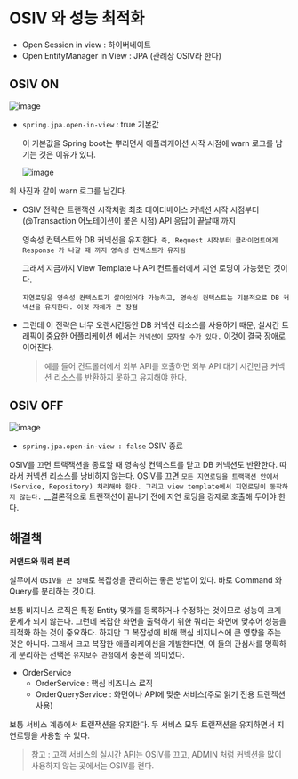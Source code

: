 
# OSIV 와 성능 최적화

  - Open Session in view : 하이버네이트
  - Open EntityManager in View : JPA
    (관례상 OSIV라 한다)
    
    
  ## OSIV ON  
   
   ![image](https://user-images.githubusercontent.com/79154652/147721153-9d78d3f1-89e5-4b18-a745-170e230cfc3b.png)
   
   - `spring.jpa.open-in-view` : true 기본값
    
     이 기본값을 Spring boot는 뿌리면서 애플리케이션 시작 시점에 warn 로그를 남기는 것은 이유가 있다.
     
     ![image](https://user-images.githubusercontent.com/79154652/147721325-7f114e1a-e8b9-4c18-9432-c3d7325bf8de.png)

  위 사진과 같이 warn 로그를 남긴다.
  
  - OSIV 전략은 트랜잭션 시작처럼 최초 데이터베이스 커넥션 시작 시점부터(@Transaction 어노테이션이 붙은 시점) API 응답이 끝날때 까지
    
    영속성 컨텍스트와 DB 커넥션을 유지한다. `즉, Request 시작부터 클라이언트에게 Response 가 나갈 때 까지 영속성 컨텍스트가 유지됨`
    
    그래서 지금까지 View Template 나 API 컨트롤러에서 지연 로딩이 가능했던 것이다.
    
    `지연로딩은 영속성 컨텍스트가 살아있어야 가능하고, 영속성 컨텍스트는 기본적으로 DB 커넥션을 유지한다. 이것 자체가 큰 장점`
    
    
  - 그런데 이 전략은 너무 오랜시간동안 DB 커넥션 리소스를 사용하기 때문, 실시간 트래픽이 중요한 어플리케이션 에서는 `커넥션이 모자랄 수가 있다.`
    이것이 결국 장애로 이어진다.
    
    > 예를 들어 컨트롤러에서 외부 API를 호출하면 외부 API 대기 시간만큼 커넥션 리소스를 반환하지 못하고 유지해야 한다.

  
  ## OSIV OFF
  
  ![image](https://user-images.githubusercontent.com/79154652/147721593-76b34d71-323a-4249-8958-7f583c94866e.png)

  - `spring.jpa.open-in-view : false` OSIV 종료
  
  OSIV를 끄면 트랙잭션을 종료할 때 영속성 컨텍스트를 닫고 DB 커넥션도 반환한다. 따라서 커넥션 리소스를 낭비하지 않는다.
  OSIV를 끄면 `모든 지연로딩을 트랙잭션 안에서(Service, Repository) 처리해야 한다. 그리고 view template에서 지연로딩이 동작하지 않는다.`
  __결론적으로 트랜잭션이 끝나기 전에 지연 로딩을 강제로 호출해 두어야 한다.
  
  ## 해결책
  
  __커맨드와 쿼리 분리__
  
  실무에서 `OSIV를 끈 상태`로 복잡성을 관리하는 좋은 방법이 있다. 바로 Command 와 Query를 분리하는 것이다.
  
  보통 비지니스 로직은 특정 Entity 몇개를 등록하거나 수정하는 것이므로 성능이 크게 문제가 되지 않는다. 그런데 복잡한 화면을 출력하기 위한
  쿼리는 화면에 맞추어 성능을 최적화 하는 것이 중요하다. 하지만 그 복잡성에 비해 핵심 비지니스에 큰 영향을 주는 것은 아니다.
  그래서 크고 복잡한 애플리케이션을 개발한다면, 이 둘의 관심사를 명확하게 분리하는 선택은 `유지보수 관점`에서 충분히 의미있다.
  
  - OrderService
      - OrderService : 핵심 비즈니스 로직
      - OrderQueryService : 화면이나 API에 맞춘 서비스(주로 읽기 전용 트랜잭션 사용)

  보통 서비스 계층에서 트랜잭션을 유지한다. 두 서비스 모두 트랜잭션을 유지하면서 지연로딩을 사용할 수 있다.
  
  > 참고 : 고객 서비스의 실시간 API는 OSIV를 끄고, ADMIN 처럼 커넥션을 많이 사용하지 않는 곳에서는 OSIV를 켠다.
  
